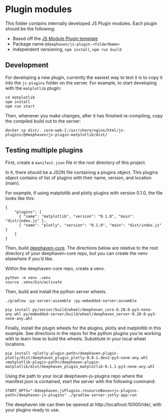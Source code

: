 # Plugin modules

This folder contains internally developed JS Plugin modules. Each plugin should be the following:

- Based off the [JS Module Plugin template](https://github.com/deephaven/deephaven-js-plugin-template/)
- Package name `@deephaven/js-plugin-<folderName>`
- Independent versioning, `npm install`, `npm run build`

## Development

For developing a new plugin, currently the easiest way to test it is to copy it into the `js-plugins` folder on the server. For example, to start developing with the `matplotlib` plugin:

```
cd matplotlib
npm install
npm run start
```

Then, whenever you make changes, after it has finished re-compiling, copy the compiled build out to the server:

```
docker cp dist/. core-web-1:/usr/share/nginx/html/js-plugins/@deephaven/js-plugin-matplotlib/dist/
```

## Testing multiple plugins

First, create a `manifest.json` file in the root directory of this project.

In it, there should be a JSON file containing a plugins object. This plugins object contains of list of plugins with their name, version, and location (main). 

For example, if using matplotlib and plotly plugins with version 0.1.0, the file looks like this:
```
{
    "plugins": [
      { "name": "matplotlib", "version": "0.1.0", "main": "dist/index.js" },
      { "name": "plotly", "version": "0.1.0", "main": "dist/index.js" }
    ]
}
```

Then, build [deephaven-core](https://github.com/deephaven/deephaven-core). The directions below are relative to the root directory of your deephaven-core repo, but you can create the venv elsewhere if you'd like.

Within the deephaven-core repo, create a venv.
```
python -m venv .venv
source .venv/bin/activate
```

Then, build and install the python server wheels. 
```
./gradlew :py-server:assemble :py-embedded-server:assemble

pip install py/server/build/wheel/deephaven_core-0.20.0-py3-none-any.whl py/embedded-server/build/wheel/deephaven_server-0.20.0-py3-none-any.whl 
```

Finally, install the plugin wheels for the plugins, plotly and matplotlib in this example. See directions in the repos for the python plugins you're working with to learn how to build the wheels. Substitute in your local wheel locations.
```
pip install <plotly-plugin-path>/deephaven-plugin-plotly/dist/deephaven_plugin_plotly-0.0.1.dev2-py3-none-any.whl <matplotlib-plugin-path>/deephaven-plugin-matplotlib/dist/deephaven_plugin_matplotlib-0.1.1-py3-none-any.whl
```

Using the path to your local deephaven-js-plugins repo where the manifest.json is contained, start the server with the following command:
```
START_OPTS="-Ddeephaven.jsPlugins.resourceBase=<js-plugins-path>/deephaven-js-plugins" ./gradlew server-jetty-app:run
```
The deephaven ide can then be opened at http://localhost:10000/ide/, with your plugins ready to use.